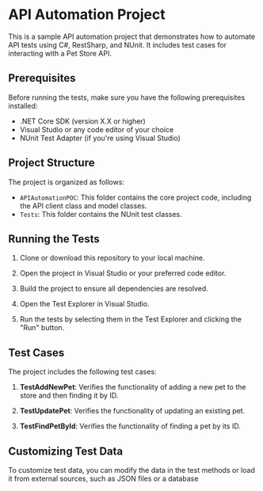 # API Automation Project

This is a sample API automation project that demonstrates how to automate API tests using C#, RestSharp, and NUnit. It includes test cases for interacting with a Pet Store API.

## Prerequisites

Before running the tests, make sure you have the following prerequisites installed:

- .NET Core SDK (version X.X or higher)
- Visual Studio or any code editor of your choice
- NUnit Test Adapter (if you're using Visual Studio)

## Project Structure

The project is organized as follows:

- `APIAutomationPOC`: This folder contains the core project code, including the API client class and model classes.
- `Tests`: This folder contains the NUnit test classes.

## Running the Tests

1. Clone or download this repository to your local machine.

2. Open the project in Visual Studio or your preferred code editor.

3. Build the project to ensure all dependencies are resolved.

4. Open the Test Explorer in Visual Studio.

5. Run the tests by selecting them in the Test Explorer and clicking the "Run" button.

## Test Cases

The project includes the following test cases:

1. **TestAddNewPet**: Verifies the functionality of adding a new pet to the store and then finding it by ID.

2. **TestUpdatePet**: Verifies the functionality of updating an existing pet.

3. **TestFindPetById**: Verifies the functionality of finding a pet by its ID.

## Customizing Test Data

To customize test data, you can modify the data in the test methods or load it from external sources, such as JSON files or a database
